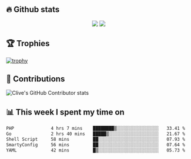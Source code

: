 ## &#128293; Github stats

<!-- GitHub Readme Streak Stats - https://github.com/DenverCoder1/github-readme-streak-stats -->
<p align="center">

<picture>
  <source 
    srcset="https://github-readme-stats.vercel.app/api?username=clivewalkden&count_private=true&show_icons=true&theme=darcula"
    media="(prefers-color-scheme: dark)"
  />
  <source
    srcset="https://github-readme-stats.vercel.app/api?username=clivewalkden&count_private=true&show_icons=true&theme=calm"
    media="(prefers-color-scheme: light), (prefers-color-scheme: no-preference)"
  />
  <img src="https://github-readme-stats.vercel.app/api?username=clivewalkden&count_private=true&show_icons=true&theme=darcula" />
</picture>

<a href="https://git.io/streak-stats" target="_blank">
  <img src="http://github-readme-streak-stats.herokuapp.com?user=clivewalkden&theme=darcula&date_format=j%20M%5B%20Y%5D" />
</a>

</p>

## &#127942; Trophies
[![trophy](https://github-profile-trophy.vercel.app/?username=clivewalkden&theme=onedark)](https://github.com/clivewalkden/github-profile-trophy)

## &#129309; Contributions
![Clive's GitHub Contributor stats](https://github-contributor-stats.vercel.app/api?username=clivewalkden)

## &#128202; This week I spent my time on
<!--START_SECTION:waka-->

```txt
PHP              4 hrs 7 mins    ████████▒░░░░░░░░░░░░░░░░   33.41 %
Go               2 hrs 40 mins   █████▒░░░░░░░░░░░░░░░░░░░   21.67 %
Shell Script     58 mins         ██░░░░░░░░░░░░░░░░░░░░░░░   07.93 %
SmartyConfig     56 mins         ██░░░░░░░░░░░░░░░░░░░░░░░   07.64 %
YAML             42 mins         █▒░░░░░░░░░░░░░░░░░░░░░░░   05.73 %
```

<!--END_SECTION:waka-->
